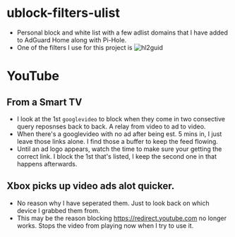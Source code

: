 # ublock-filters-ulist
- Personal block and white list with a few adlist domains that I have added to AdGuard Home along with Pi-Hole.
- One of the filters I use for this project is ![hl2guid](https://github.com/hl2guide/Filterlist-for-AdGuard)

# YouTube

## From a Smart TV
- I look at the 1st `googlevideo` to block when they come in two consective query reposnses back to back. A relay from video to ad to video.
- When there's a googlevideo with no ad after being est. 5 mins in, I just leave those links alone. I find those a buffer to keep the feed flowing.
- Until an ad logo appears, watch the time to make sure your getting the correct link. I block the 1st that's listed, I keep the second one in that happens afterwards.

## Xbox picks up video ads alot quicker.
- No reason why I have seperated them. Just to look back on which device I grabbed them from.
- This may be the reason blocking https://redirect.youtube.com no longer works. Stops the video from playing now when I try to use it.
